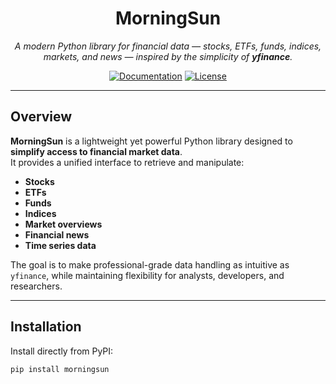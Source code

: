 <h1 align="center">MorningSun</h1>
<p align="center">
  <em>A modern Python library for financial data — stocks, ETFs, funds, indices, markets, and news — inspired by the simplicity of <strong>yfinance</strong>.</em>
</p>

<p align="center">
  <a href="https://ThomasPiton.github.io/MorningSun/"><img src="https://img.shields.io/badge/docs-online-brightgreen.svg" alt="Documentation" /></a>
  <!-- <a href="https://pypi.org/project/morningsun/"><img src="https://img.shields.io/pypi/v/morningsun" alt="PyPI version" /></a>
  <a href="https://github.com/ThomasPiton/MorningSun/actions"><img src="https://github.com/ThomasPiton/MorningSun/workflows/tests/badge.svg" alt="Build status" /></a> -->
  <a href="https://github.com/ThomasPiton/MorningSun/blob/main/LICENSE"> <img src="https://img.shields.io/github/license/ThomasPiton/MorningSun" alt="License" />
</a>
</p>

---

## Overview

**MorningSun** is a lightweight yet powerful Python library designed to **simplify access to financial market data**.  
It provides a unified interface to retrieve and manipulate:

- **Stocks**
- **ETFs**
- **Funds**
- **Indices**
- **Market overviews**
- **Financial news**
- **Time series data**

The goal is to make professional-grade data handling as intuitive as `yfinance`, while maintaining flexibility for analysts, developers, and researchers.

---

## Installation

Install directly from PyPI:

```bash
pip install morningsun
